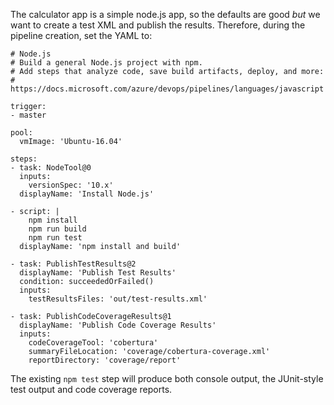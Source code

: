 The calculator app is a simple node.js app, so the defaults are good _but_
we want to create a test XML and publish the results.  Therefore, during
the pipeline creation, set the YAML to:

```
# Node.js
# Build a general Node.js project with npm.
# Add steps that analyze code, save build artifacts, deploy, and more:
# https://docs.microsoft.com/azure/devops/pipelines/languages/javascript

trigger:
- master

pool:
  vmImage: 'Ubuntu-16.04'

steps:
- task: NodeTool@0
  inputs:
    versionSpec: '10.x'
  displayName: 'Install Node.js'

- script: |
    npm install
    npm run build
    npm run test
  displayName: 'npm install and build'

- task: PublishTestResults@2
  displayName: 'Publish Test Results'
  condition: succeededOrFailed()
  inputs:
    testResultsFiles: 'out/test-results.xml'

- task: PublishCodeCoverageResults@1
  displayName: 'Publish Code Coverage Results'
  inputs:
    codeCoverageTool: 'cobertura'
    summaryFileLocation: 'coverage/cobertura-coverage.xml'
    reportDirectory: 'coverage/report'
```

The existing `npm test` step will produce both console output, the
JUnit-style test output and code coverage reports.
